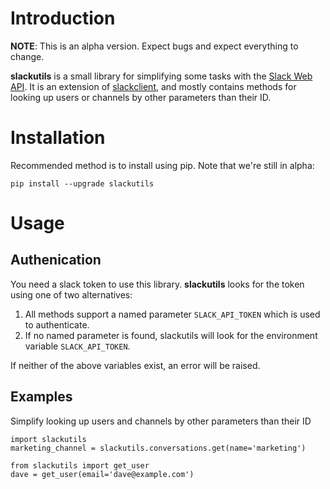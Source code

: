 # Introduction

**NOTE**: This is an alpha version. Expect bugs and expect everything to change.

**slackutils** is a small library for simplifying some tasks with the [Slack Web API](https://api.slack.com/web). It is an extension of [slackclient](https://pypi.org/project/slackclient/), and mostly contains methods for looking up users or channels by other parameters than their ID.

# Installation

Recommended method is to install using pip. Note that we're still in alpha:

`pip install --upgrade slackutils`


# Usage

## Authenication

You need a slack token to use this library.  **slackutils** looks for the token using one of two alternatives: 

1. All methods support a named parameter `SLACK_API_TOKEN` which is used to authenticate.
2. If no named parameter is found, slackutils will look for the environment variable `SLACK_API_TOKEN`. 

If neither of the above variables exist, an error will be raised.


## Examples

Simplify looking up users and channels by other parameters than their ID

```
import slackutils
marketing_channel = slackutils.conversations.get(name='marketing')

from slackutils import get_user
dave = get_user(email='dave@example.com')

```
